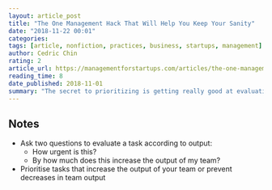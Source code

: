 ```yaml
---
layout: article_post
title: "The One Management Hack That Will Help You Keep Your Sanity"
date: "2018-11-22 00:01"
categories:
tags: [article, nonfiction, practices, business, startups, management]
author: Cedric Chin
rating: 2
article_url: https://managementforstartups.com/articles/the-one-management-hack-that-will-help-you-keep-your-sanity/
reading_time: 8
date_published: 2018-11-01
summary: "The secret to prioritizing is getting really good at evaluating management tasks."
---
```


## Notes

* Ask two questions to evaluate a task according to output:
  * How urgent is this?
  * By how much does this increase the output of my team?
* Prioritise tasks that increase the output of your team or prevent decreases in
  team output
